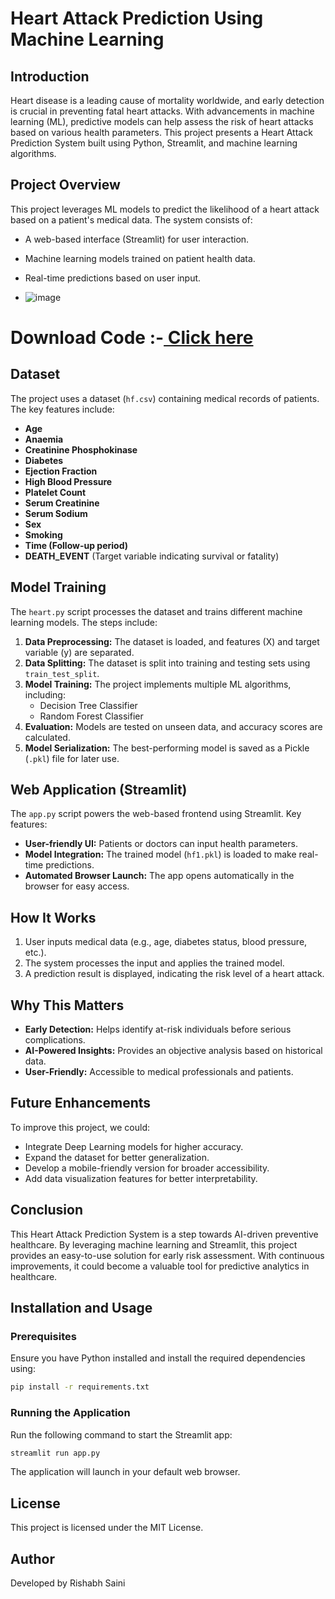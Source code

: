 # Heart Attack Prediction Using Machine Learning

## Introduction
Heart disease is a leading cause of mortality worldwide, and early detection is crucial in preventing fatal heart attacks. With advancements in machine learning (ML), predictive models can help assess the risk of heart attacks based on various health parameters. This project presents a Heart Attack Prediction System built using Python, Streamlit, and machine learning algorithms.

## Project Overview
This project leverages ML models to predict the likelihood of a heart attack based on a patient's medical data. The system consists of:
- A web-based interface (Streamlit) for user interaction.
- Machine learning models trained on patient health data.
- Real-time predictions based on user input.

- ![image](https://github.com/user-attachments/assets/1c222196-974c-4895-9869-672a37c40c35)
# Download Code :-[ Click here](https://updategadh.com/)

## Dataset
The project uses a dataset (`hf.csv`) containing medical records of patients. The key features include:
- **Age**
- **Anaemia**
- **Creatinine Phosphokinase**
- **Diabetes**
- **Ejection Fraction**
- **High Blood Pressure**
- **Platelet Count**
- **Serum Creatinine**
- **Serum Sodium**
- **Sex**
- **Smoking**
- **Time (Follow-up period)**
- **DEATH_EVENT** (Target variable indicating survival or fatality)

## Model Training
The `heart.py` script processes the dataset and trains different machine learning models. The steps include:

1. **Data Preprocessing:** The dataset is loaded, and features (X) and target variable (y) are separated.
2. **Data Splitting:** The dataset is split into training and testing sets using `train_test_split`.
3. **Model Training:** The project implements multiple ML algorithms, including:
   - Decision Tree Classifier
   - Random Forest Classifier
4. **Evaluation:** Models are tested on unseen data, and accuracy scores are calculated.
5. **Model Serialization:** The best-performing model is saved as a Pickle (`.pkl`) file for later use.

## Web Application (Streamlit)
The `app.py` script powers the web-based frontend using Streamlit. Key features:
- **User-friendly UI:** Patients or doctors can input health parameters.
- **Model Integration:** The trained model (`hf1.pkl`) is loaded to make real-time predictions.
- **Automated Browser Launch:** The app opens automatically in the browser for easy access.

## How It Works
1. User inputs medical data (e.g., age, diabetes status, blood pressure, etc.).
2. The system processes the input and applies the trained model.
3. A prediction result is displayed, indicating the risk level of a heart attack.

## Why This Matters
- **Early Detection:** Helps identify at-risk individuals before serious complications.
- **AI-Powered Insights:** Provides an objective analysis based on historical data.
- **User-Friendly:** Accessible to medical professionals and patients.

## Future Enhancements
To improve this project, we could:
- Integrate Deep Learning models for higher accuracy.
- Expand the dataset for better generalization.
- Develop a mobile-friendly version for broader accessibility.
- Add data visualization features for better interpretability.

## Conclusion
This Heart Attack Prediction System is a step towards AI-driven preventive healthcare. By leveraging machine learning and Streamlit, this project provides an easy-to-use solution for early risk assessment. With continuous improvements, it could become a valuable tool for predictive analytics in healthcare.

## Installation and Usage
### Prerequisites
Ensure you have Python installed and install the required dependencies using:
```bash
pip install -r requirements.txt
```

### Running the Application
Run the following command to start the Streamlit app:
```bash
streamlit run app.py
```
The application will launch in your default web browser.

## License
This project is licensed under the MIT License.

## Author
Developed by Rishabh Saini

